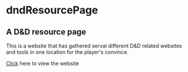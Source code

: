 # dndResourcePage
## A D&D resource page

This is a website that has gathered serval different D&D related websites and tools in one location for the player's convince.

[Click](https://alexd99.github.io/dndResourcePage/) here to view the website
